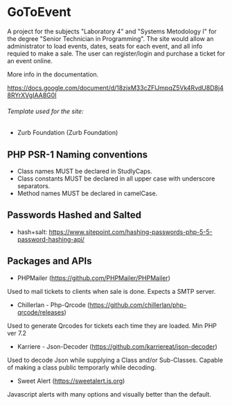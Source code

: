 # GoToEvent

A project for the subjects "Laboratory 4" and "Systems Metodology I" for the degree "Senior Technician in Programming".
The site would allow an administrator to load events, dates, seats for each event, and all info requied to make a sale.
The user can register/login and purchase a ticket for an event online.

More info in the documentation.

https://docs.google.com/document/d/18zjxM33cZFlJmpqZ5Vk4RvdU8D8j48RYrXVgIAA8G0I

###### Template used for the site:

- Zurb Foundation (Zurb Foundation)

## PHP PSR-1 Naming conventions

- Class names MUST be declared in StudlyCaps.
- Class constants MUST be declared in all upper case with underscore separators.
- Method names MUST be declared in camelCase.

## Passwords Hashed and Salted

- hash+salt: https://www.sitepoint.com/hashing-passwords-php-5-5-password-hashing-api/

## Packages and APIs

- PHPMailer (https://github.com/PHPMailer/PHPMailer)

Used to mail tickets to clients when sale is done. Expects a SMTP server.

- Chillerlan - Php-Qrcode (https://github.com/chillerlan/php-qrcode/releases)

Used to generate Qrcodes for tickets each time they are loaded. Min PHP ver 7.2

- Karriere - Json-Decoder (https://github.com/karriereat/json-decoder)

Used to decode Json while supplying a Class and/or Sub-Classes. Capable of making a class public temporarly while decoding.

- Sweet Alert (https://sweetalert.js.org)

Javascript alerts with many options and visually better than the default.






 
